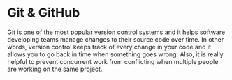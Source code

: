 # Git & GitHub

Git is one of the most popular version control systems and it helps software developing teams manage changes to their source code over time. In other words, version control keeps track of every change in your code and it allows you to go back in time when something goes wrong. Also, it is really helpful to prevent concurrent work from conflicting when multiple people are working on the same project. 